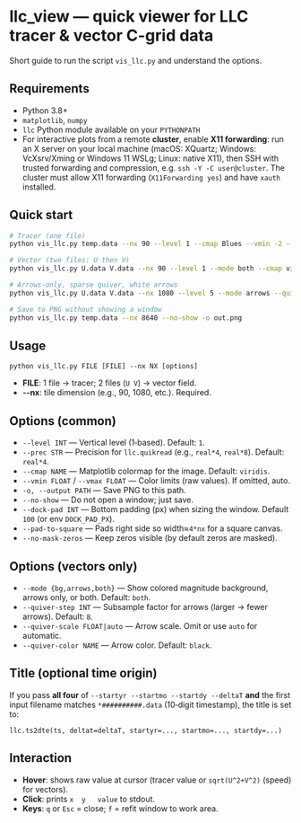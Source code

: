 # llc_view — quick viewer for LLC tracer & vector C-grid data

Short guide to run the script `vis_llc.py` and understand the options.

## Requirements
- Python 3.8+
- `matplotlib`, `numpy`
- `llc` Python module available on your `PYTHONPATH`
- For interactive plots from a remote **cluster**, enable **X11 forwarding**: run an X server on your local machine (macOS: XQuartz; Windows: VcXsrv/Xming or Windows 11 WSLg; Linux: native X11), then SSH with trusted forwarding and compression, e.g. `ssh -Y -C user@cluster`. The cluster must allow X11 forwarding (`X11Forwarding yes`) and have `xauth` installed.

## Quick start
```bash
# Tracer (one file)
python vis_llc.py temp.data --nx 90 --level 1 --cmap Blues --vmin -2 --vmax 30

# Vector (two files: U then V)
python vis_llc.py U.data V.data --nx 90 --level 1 --mode both --cmap viridis --vmin 0 --vmax 2

# Arrows-only, sparse quiver, white arrows
python vis_llc.py U.data V.data --nx 1080 --level 5 --mode arrows --quiver-step 10 --quiver-color white

# Save to PNG without showing a window
python vis_llc.py temp.data --nx 8640 --no-show -o out.png
```

## Usage
```text
python vis_llc.py FILE [FILE] --nx NX [options]
```
- **FILE**: 1 file → tracer; 2 files (`U V`) → vector field.
- **--nx**: tile dimension (e.g., 90, 1080, etc.). Required.

## Options (common)
- `--level INT` — Vertical level (1‑based). Default: `1`.
- `--prec STR` — Precision for `llc.quikread` (e.g., `real*4`, `real*8`). Default: `real*4`.
- `--cmap NAME` — Matplotlib colormap for the image. Default: `viridis`.
- `--vmin FLOAT` / `--vmax FLOAT` — Color limits (raw values). If omitted, auto.
- `-o, --output PATH` — Save PNG to this path.
- `--no-show` — Do not open a window; just save.
- `--dock-pad INT` — Bottom padding (px) when sizing the window. Default `100` (or env `DOCK_PAD_PX`).
- `--pad-to-square` — Pads right side so width≈`4*nx` for a square canvas.
- `--no-mask-zeros` — Keep zeros visible (by default zeros are masked).

## Options (vectors only)
- `--mode {bg,arrows,both}` — Show colored magnitude background, arrows only, or both. Default: `both`.
- `--quiver-step INT` — Subsample factor for arrows (larger → fewer arrows). Default: `8`.
- `--quiver-scale FLOAT|auto` — Arrow scale. Omit or use `auto` for automatic.
- `--quiver-color NAME` — Arrow color. Default: `black`.

## Title (optional time origin)
If you pass **all four** of `--startyr --startmo --startdy --deltaT` **and** the first input filename matches `*##########.data` (10‑digit timestamp), the title is set to:
```
llc.ts2dte(ts, deltat=deltaT, startyr=..., startmo=..., startdy=...)
```

## Interaction
- **Hover**: shows raw value at cursor (tracer value or `sqrt(U^2+V^2)` (speed) for vectors).
- **Click**: prints `x	y	value` to stdout.
- **Keys**: `q` or `Esc` = close; `f` = refit window to work area.
